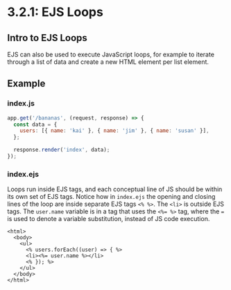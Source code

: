 # 3.2.1: EJS Loops

## Intro to EJS Loops

EJS can also be used to execute JavaScript loops, for example to iterate through a list of data and create a new HTML element per list element.

## Example

### index.js

```javascript
app.get('/bananas', (request, response) => {
  const data = {
    users: [{ name: 'kai' }, { name: 'jim' }, { name: 'susan' }],
  };

  response.render('index', data);
});
```

### index.ejs

Loops run inside EJS tags, and each conceptual line of JS should be within its own set of EJS tags. Notice how in `index.ejs` the opening and closing lines of the loop are inside separate EJS tags `<% %>`. The `<li>` is outside EJS tags. The `user.name` variable is in a tag that uses the `<%= %>` tag, where the `=` is used to denote a variable substitution, instead of JS code execution.

```markup
<html>
  <body>
    <ul>
      <% users.forEach((user) => { %>
      <li><%= user.name %></li>
      <% }); %>
    </ul>
  </body>
</html>
```


